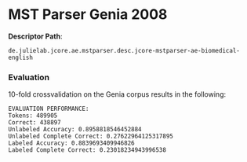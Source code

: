 # MST Parser Genia 2008  

**Descriptor Path**:
```
de.julielab.jcore.ae.mstparser.desc.jcore-mstparser-ae-biomedical-english
```

### Evaluation
10-fold crossvalidation on the Genia corpus results in the following:
```
EVALUATION PERFORMANCE:
Tokens: 489905
Correct: 438897
Unlabeled Accuracy: 0.8958818546452884
Unlabeled Complete Correct: 0.27622964125317895
Labeled Accuracy: 0.8839693409946826
Labeled Complete Correct: 0.23018234943996538
```
